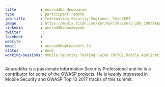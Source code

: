 ```yaml
---
title           : Anuruddha Hewawasam
type            : participant-remote
job-title       : Information Security Engineer, TechCERT
image           : https://media.licdn.com/mpr/mpr/shrinknp_200_200/AAEAAQAAAAAAAAfhAAAAJDhhNDM2NWU4LWI0MGMtNGNiOS04YjYwLTc4MzI3MjE4NDg3Zg.jpg
linkedin        : anuruddhahewawasam
twitter          :
facebook        :
website         :
email           : anuruddha@techcert.lk
status          : done
working-sessions: Mobile Security Testing Guide (MSTG),Mobile Application Security Verification Standard (MASVS),Application Security Verification Standard,Implications of OWASP Top 10 2017,Security Book Club,OWASP Risk Rating Management Project, Data Behind OWASP TOP 10 2017, Reverse Engineering APK's with BYTECODEVIEWER, OWASP Bug Bounty, Writing Security Tests, ZAP, Ransomeware Playbook, Cheat Sheets
---
```


Anuruddha is a passionate Information Security Professional and he is a contributor for some of the OWASP projects. He is keenly  interested in Mobile Security and OWASP Top 10 2017 tracks of this summit.
